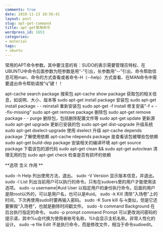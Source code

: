 ```yaml
---
comments: true
date: 2010-11-23 10:56:41
layout: post
slug: apt-get-command
title: apt-get常用命令
wordpress_id: 1653
categories:
- material
tags:
- ubuntu
---
```


常用的APT命令参数。其中要注意的有：SUDO的表示需要管理员特权、在UBUNTU中命令后面参数为短参数是用“-”引出，长参数用“--”引出、命令帮助信息可用man、命令的方式查看或者命令-H（--help）方式查看、在MAN命令中需要退出命令帮助请按“q”键！！





> 
apt-cache search package 搜索包 
apt-cache show package 获取包的相关信息，如说明、大小、版本等 
sudo apt-get install package 安装包 
sudo apt-get install package - - reinstall 重新安装包 
sudo apt-get -f install 修复安装"-f = --fix-missing" 
sudo apt-get remove package 删除包 
sudo apt-get remove package - - purge 删除包，包括删除配置文件等 
sudo apt-get update 更新源 
sudo apt-get upgrade 更新已安装的包 
sudo apt-get dist-upgrade 升级系统 
sudo apt-get dselect-upgrade 使用 dselect 升级 
apt-cache depends package 了解使用依赖 
apt-cache rdepends package 是查看该包被哪些包依赖 
sudo apt-get build-dep package 安装相关的编译环境 
apt-get source package 下载该包的源代码 
sudo apt-get clean && sudo apt-get autoclean 清理无用的包 
sudo apt-get check 检查是否有损坏的依赖 




**选项 含义 作用 **


> 
sudo -h Help 列出使用方法，退出。 
sudo -V Version 显示版本信息，并退出。 
sudo -l List 列出当前用户可以执行的命令。只有在sudoers里的用户才能使用该选项。 
sudo -u username|#uid User 以指定用户的身份执行命令。后面的用户是除root以外的，可以是用户名，也可以是#uid。 
sudo -k Kill 清除“入场卷”上的时间，下次再使用sudo时要再输入密码。 
sudo -K Sure kill 与-k类似，但是它还要撕毁“入场卷”，也就是删除时间戳文件。 
sudo -b command Background 在后台执行指定的命令。 
sudo -p prompt command Prompt 可以更改询问密码的提示语，其中%u会代换为使用者帐号名称，%h会显示主机名称。非常人性化的设计。 
sudo -e file Edit 不是执行命令，而是修改文件，相当于命令sudoedit。





